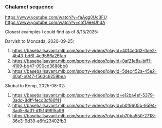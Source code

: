 ### Chalamet sequence

https://www.youtube.com/watch?v=faAgg0Uc3FU
https://www.youtube.com/watch?v=chfUjeeUh3A

Closest examples I could find as of 8/15/2025:

Darvish to Moncada, 2020-09-25:
1. https://baseballsavant.mlb.com/sporty-videos?playId=4014c0d3-0ce2-4b43-bd6f-4e9586a26fab
2. https://baseballsavant.mlb.com/sporty-videos?playId=0af21e8a-bff1-4109-bb47-090cd3688bb8
3. https://baseballsavant.mlb.com/sporty-videos?playId=5dec452a-45e2-40af-b047-f563c9259bea

Skubal to Kemp, 2025-08-02:
1. https://baseballsavant.mlb.com/sporty-videos?playId=e12ba4ef-5379-3add-8dff-fecc3cf80f41
2. https://baseballsavant.mlb.com/sporty-videos?playId=b0f9605b-9594-3ad5-8a31-d151499f5a99
3. https://baseballsavant.mlb.com/sporty-videos?playId=b70ba550-2718-36e3-9d39-a6fe23402fb3
